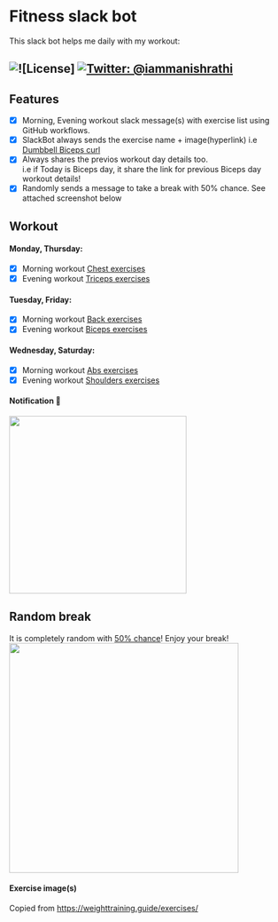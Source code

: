 # Fitness slack bot
This slack bot helps me daily with my workout:

![![License]](https://img.shields.io/badge/license-MIT-green.svg?style=flat)
[![Twitter: @iammanishrathi](https://img.shields.io/badge/contact-@iammanishrathi-blue.svg?style=flat)](https://twitter.com/iammanishrathi)
------

## Features
- [x] Morning, Evening workout slack message(s) with exercise list using GitHub workflows.
- [x] SlackBot always sends the exercise name + image(hyperlink) i.e [Dumbbell Biceps curl](https://user-images.githubusercontent.com/5364500/147853934-d8bc2934-e579-4e80-9af9-1989096d52e9.jpg)
- [x] Always shares the previos workout day details too.  
i.e if Today is Biceps day, it share the link for previous Biceps day workout details!
- [x] Randomly sends a message to take a break with 50% chance. See attached screenshot below 

## Workout
#### Monday, Thursday: 
  - [x] Morning workout [Chest exercises](https://github.com/crazymanish/fitness-slack-bot/blob/main/exercises/chest_workout.csv)
  - [x] Evening workout [Triceps exercises](https://github.com/crazymanish/fitness-slack-bot/blob/main/exercises/triceps_workout.csv)  
#### Tuesday, Friday: 
  - [x] Morning workout [Back exercises](https://github.com/crazymanish/fitness-slack-bot/blob/main/exercises/back_workout.csv)
  - [x] Evening workout [Biceps exercises](https://github.com/crazymanish/fitness-slack-bot/blob/main/exercises/biceps_workout.csv)
#### Wednesday, Saturday: 
  - [x] Morning workout [Abs exercises](https://github.com/crazymanish/fitness-slack-bot/blob/main/exercises/abs_workout.csv)
  - [x] Evening workout [Shoulders exercises](https://github.com/crazymanish/fitness-slack-bot/blob/main/exercises/shoulders_workout.csv)
#### Notification 🧵
<img width="320" src="https://user-images.githubusercontent.com/5364500/147903718-3607c9a3-5580-4a78-8b94-af86412a7d85.png">


## Random break
It is completely random with [50% chance](https://github.com/crazymanish/fitness-slack-bot/blob/main/fastlane/Fastfile#L35)! Enjoy your break!  
<img width="414" src="https://user-images.githubusercontent.com/5364500/147980259-029cffe4-fab3-405d-855b-a19330a2f3f8.png">

#### Exercise image(s)
Copied from https://weighttraining.guide/exercises/
